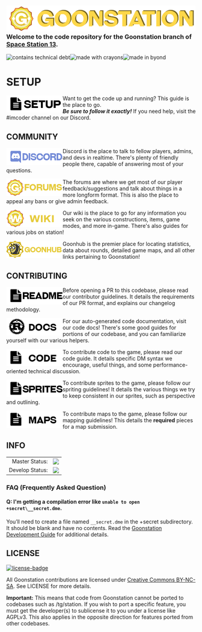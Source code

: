 ### ![Goonstation](.github/assets/goonstation.png) Welcome to the code repository for the Goonstation branch of [Space Station 13](https://spacestation13.com/).

![contains technical debt](https://forthebadge.com/images/badges/contains-technical-debt.svg)![made with crayons](https://forthebadge.com/images/badges/made-with-crayons.svg)![made in byond](https://user-images.githubusercontent.com/5211576/29499758-4efff304-85e6-11e7-8267-62919c3688a9.gif)

# SETUP

[<img src=".github/assets/setup.png" alt="Setup" width="150" align="left">](https://hackmd.io/@ZeWaka/goondev)

Want to get the code up and running? This guide is the place to go. <br>***Be sure to follow it exactly!*** If you need help, visit the #imcoder channel on our Discord.

## COMMUNITY

[<img src=".github/assets/discord.png" alt="Discord" width="150" align="left">](https://discord.gg/zd8t6pY)
Discord is the place to talk to fellow players, admins, and devs in realtime. There's plenty of friendly people there, capable of answering most of your questions.

[<img src=".github/assets/forums.png" alt="Forums" width="150" align="left">](https://forums.ss13.co)
The forums are where we get most of our player feedback/suggestions and talk about things in a more longform format. This is also the place to appeal any bans or give admin feedback.

[<img src=".github/assets/wiki.png" alt="Goonhub" width="150" align="left">](https://wiki.ss13.co)
Our wiki is the place to go for any information you seek on the various constructions, items, game modes, and more in-game. There's also guides for various jobs on station!

[<img src=".github/assets/goonhub.png" alt="Goonhub" width="150" align="left">](https://goonhub.com)
Goonhub is the premier place for locating statistics, data about rounds, detailed game maps, and all other links pertaining to Goonstation!

## CONTRIBUTING

[<img src=".github/assets/readme.png" alt="Contributing Guidelines" width="150" align="left">](https://hackmd.io/@ZeWaka/gooncontributor)
Before opening a PR to this codebase, please read our contributor guidelines. It details the requirements of our PR format, and explains our changelog methodology.

[<img src=".github/assets/docs.png" alt="Code Documentation" width="150" align="left">](https://docs.goonhub.com/)
For our auto-generated code documentation, visit our code docs! There's some good guides for portions of our codebase, and you can familiarize yourself with our various helpers.

[<img src=".github/assets/code.png" alt="Code Documentation" width="150" align="left">](https://hackmd.io/@ZeWaka/gooncode)
To contribute code to the game, please read our code guide. It details specific DM syntax we encourage, useful things, and some performance-oriented technical discussion.

[<img src=".github/assets/sprites.png" alt="Spriting Guidelines" width="150" align="left">](https://hackmd.io/@ZeWaka/goonsprite)
To contribute sprites to the game, please follow our spriting guidelines! It details the various things we try to keep consistent in our sprites, such as perspective and outlining.

[<img src=".github/assets/maps.png" alt="Mapping Guidelines" width="150" align="left">](https://hackmd.io/@ZeWaka/goonmap)
To contribute maps to the game, please follow our mapping guidelines! This details the **required** pieces for a map submission.

## INFO

<table>
<tr><td align="right" >Master Status: </td>
<td><img valign="sub" src="https://github.com/goonstation/goonstation/workflows/Beepsky/badge.svg?branch=master"/></td></tr>
<tr><td align="right">Develop Status: </td>
<td><img valign="sub" src="https://github.com/goonstation/goonstation/workflows/Beepsky/badge.svg?branch=develop"/></td></tr>
</table>

### FAQ (Frequently Asked Question)

#### Q: I'm getting a compilation error like `unable to open +secret\__secret.dme`.

You’ll need to create a file named `__secret.dme` in the +secret subdirectory. It should be blank and have no contents. Read the [Goonstation Development Guide](https://hackmd.io/@ZeWaka/goondev) for additional details.


## LICENSE
[![license-badge](https://forthebadge.com/images/badges/cc-nc-sa.svg)](https://creativecommons.org/licenses/by-nc-sa/3.0/)

All Goonstation contributions are licensed under [Creative Commons BY-NC-SA](https://creativecommons.org/licenses/by-nc-sa/3.0/). See LICENSE for more details.

**Important:** This means that code from Goonstation cannot be ported to codebases such as /tg/station. If you wish to port a specific feature, you must get the developer(s) to sublicense it to you under a license like AGPLv3. This also applies in the opposite direction for features ported from other codebases.
